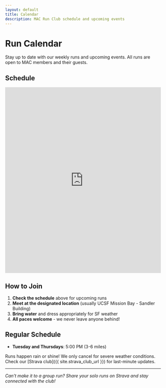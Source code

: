 ```yaml
---
layout: default
title: Calendar
description: MAC Run Club schedule and upcoming events
---
```


# Run Calendar

Stay up to date with our weekly runs and upcoming events. All runs are open to MAC members and their guests.

## Schedule

<div class="calendar-container">
    <iframe 
        src="https://docs.google.com/spreadsheets/d/1h-0YTfzZxam19YEuyuiYOlhFnWGWqMlDo0fYeh16q1I/edit?gid=0#gid=0&amp;single=true&amp;widget=true&amp;headers=false"
        width="100%" 
        height="600"
        frameborder="0"
        scrolling="no">
    </iframe>
</div>

## How to Join

1. **Check the schedule** above for upcoming runs
2. **Meet at the designated location** (usually UCSF Mission Bay - Sandler Building)
3. **Bring water** and dress appropriately for SF weather
4. **All paces welcome** - we never leave anyone behind!

## Regular Schedule

- **Tuesday and Thursdays**: 5:00 PM (3-6 miles)

Runs happen rain or shine! We only cancel for severe weather conditions. Check our [Strava club]({{ site.strava_club_url }}) for last-minute updates.

---

*Can't make it to a group run? Share your solo runs on Strava and stay connected with the club!*